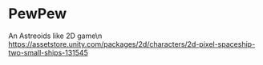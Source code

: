 # PewPew
An Astreoids like 2D game\n
https://assetstore.unity.com/packages/2d/characters/2d-pixel-spaceship-two-small-ships-131545

